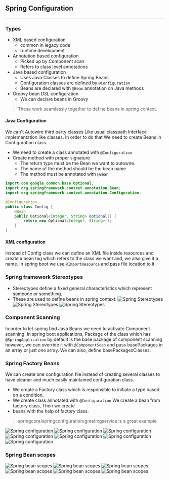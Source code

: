 ## Spring Configuration

***

### Types

* XML based configuration
    * common in legacy code
    * runtime development
* Annotation based configuration
    * Picked up by Component scan
    * Refers to class level annotations
* Java based configuration
    * Uses Java Classes to define Spring Beans
    * Configuration classes are defined by `@Configuration`
    * Beans are declared with `@Bean` annotation on Java methods
* Groovy bean DSL configuration
    * We can declare beans in Groovy

> These work seamlessly together to define beans in spring context.

#### Java Configuration

We can't Autowire third party classes Like usual classpath Interface implementation like classes. In order to do that We
need to create Beans in Configuration class.

* We need to create a class annotated with `@Configuration`
* Create method with proper signature
    * The return type must be the Bean we want to autowire.
    * The name of the method should be the bean name
    * The method must be annotated with `@Bean`

```java
import com.google.common.base.Optional;
import org.springframework.context.annotation.Bean;
import org.springframework.context.annotation.Configuration;

@Configuration
public class Config {
    @Bean
    public Optional<Integer, String> optional() {
        return new Optional<Integer, String>();
    }
}
```

#### XML configuration
Instead of Config class we can define an XML file inside resources and create a bean tag which refers to the class we want
and, we also give it a name. In spring boot we use `@ImportResource` and pass file location to it. 

### Spring framework Stereotypes

* Stereotypes define a fixed general characteristics which represent someone or something.
* These are used to define beans in spring context.
  ![Spring Stereotypes](../../pics/Spring-stereotype1.png)
  ![Spring Stereotypes](../../pics/Spring-stereotype2.png)
  ![Spring Stereotypes](../../pics/Spring-stereotype3.png)

### Component Scanning

In order to let spring find Java Beans we need to activate Component scanning. In spring boot applications, Package of
the class which has `@SpringApplication` by default is the base package of component scanning however, we can override
it with `@ComponentScan` and pass basePackages in an array or just one array. We can also, define basePackagesClasses.

### Spring Factory Beans
We can create one configuration file instead of creating several classes to have cleaner and much easily maintained 
configuration class. 
* We create a Factory class which is responsible to initiate a type based on a condition.
* We create class annotated with `@Configuration` We create a bean from factory class, Then we create
* beans with the help of factory class.

> springcore/springconfiguration/greetingservice is a great example

![Spring configuration](../../pics/springconfig1.png)
![Spring configuration](../../pics/springconfig2.png)
![Spring configuration](../../pics/springconfig3.png)
![Spring configuration](../../pics/springconfig4.png)
![Spring configuration](../../pics/springconfig5.png)
![Spring configuration](../../pics/springconfig6.png)
![Spring configuration](../../pics/springconfig7.png)

### Spring Bean scopes
![Spring bean scopes](../../pics/beanscopes1.png)
![Spring bean scopes](../../pics/beanscopes2.png)
![Spring bean scopes](../../pics/beanscopes3.png)
![Spring bean scopes](../../pics/beanscopes4.png)
![Spring bean scopes](../../pics/beanscopes5.png)
![Spring bean scopes](../../pics/beanscopes6.png)
